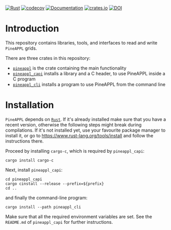[![Rust](https://github.com/N3PDF/pineappl/workflows/Rust/badge.svg)](https://github.com/N3PDF/pineappl/actions?query=workflow%3ARust)
[![codecov](https://codecov.io/gh/N3PDF/pineappl/branch/master/graph/badge.svg)](https://codecov.io/gh/N3PDF/pineappl)
[![Documentation](https://docs.rs/pineappl/badge.svg)](https://docs.rs/pineappl)
[![crates.io](https://img.shields.io/crates/v/pineappl.svg)](https://crates.io/crates/pineappl)
[![DOI](https://zenodo.org/badge/248306479.svg)](https://zenodo.org/badge/latestdoi/248306479)

# Introduction

This repository contains libraries, tools, and interfaces to read and write
`PineAPPL` grids.

There are three crates in this repository:

- [`pineappl`](https://crates.io/crates/pineappl) is the crate containing the
  main functionality
- [`pineappl_capi`](https://crates.io/crates/pineappl) installs a library and a
  C header, to use PineAPPL inside a C program
- [`pineappl_cli`](https://crates.io/crates/pineappl) installs a program to use
  PineAPPL from the command line

# Installation

`PineAPPL` depends on [`Rust`](https://www.rust-lang.org/). If it's already
installed make sure that you have a recent version, otherwise the following
steps might break during compilations. If it's not installed yet, use your
favourite package manager to install it, or go to
<https://www.rust-lang.org/tools/install> and follow the instructions there.

Proceed by installing `cargo-c`, which is required by `pineappl_capi`:

    cargo install cargo-c

Next, install `pineappl_capi`:

    cd pineappl_capi
    cargo cinstall --release --prefix=${prefix}
    cd ..

and finally the command-line program:

    cargo install --path pineappl_cli

Make sure that all the required environment variables are set. See the
`README.md` of `pineappl_capi` for further instructions.
